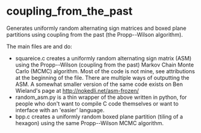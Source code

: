 # coupling_from_the_past
Generates uniformly random alternating sign matrices and boxed plane partitions using coupling from the past (the Propp--Wilson algorithm).  

The main files are and do:  
  * squareice.c creates a uniformly random alternating sign matrix (ASM) using the Propp--Wilson (coupling from the past) Markov Chain Monte Carlo (MCMC) algorithm. Most of the code is not mine, see attributions at the beginning of the file. There are multiple ways of outputting the ASM. A somewhat smaller version of the same code exists on Ben Wieland's page at http://nokedli.net/asm-frozen/  
  * random_asm.py is a thin wrapper of the above written in python, for people who don't want to compile C code themselves or want to interface with an 'easier' language.   
  * bpp.c creates a uniformly random boxed plane partition (tiling of a hexagon) using the same Propp--Wilson MCMC algorithm.  
